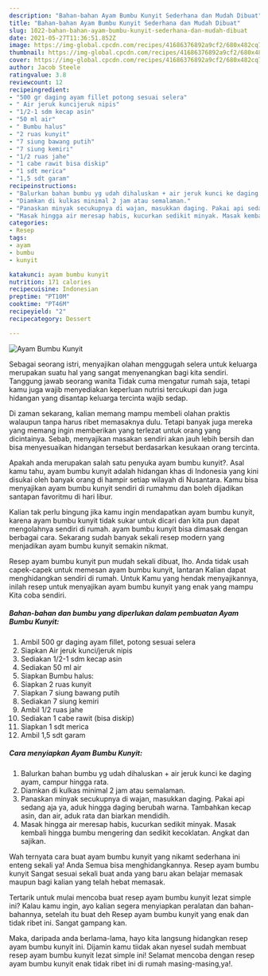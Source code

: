 ```yaml
---
description: "Bahan-bahan Ayam Bumbu Kunyit Sederhana dan Mudah Dibuat"
title: "Bahan-bahan Ayam Bumbu Kunyit Sederhana dan Mudah Dibuat"
slug: 1022-bahan-bahan-ayam-bumbu-kunyit-sederhana-dan-mudah-dibuat
date: 2021-05-27T11:36:51.852Z
image: https://img-global.cpcdn.com/recipes/41686376892a9cf2/680x482cq70/ayam-bumbu-kunyit-foto-resep-utama.jpg
thumbnail: https://img-global.cpcdn.com/recipes/41686376892a9cf2/680x482cq70/ayam-bumbu-kunyit-foto-resep-utama.jpg
cover: https://img-global.cpcdn.com/recipes/41686376892a9cf2/680x482cq70/ayam-bumbu-kunyit-foto-resep-utama.jpg
author: Jacob Steele
ratingvalue: 3.8
reviewcount: 12
recipeingredient:
- "500 gr daging ayam fillet potong sesuai selera"
- " Air jeruk kuncijeruk nipis"
- "1/2-1 sdm kecap asin"
- "50 ml air"
- " Bumbu halus"
- "2 ruas kunyit"
- "7 siung bawang putih"
- "7 siung kemiri"
- "1/2 ruas jahe"
- "1 cabe rawit bisa diskip"
- "1 sdt merica"
- "1,5 sdt garam"
recipeinstructions:
- "Balurkan bahan bumbu yg udah dihaluskan + air jeruk kunci ke daging ayam, campur hingga rata."
- "Diamkan di kulkas minimal 2 jam atau semalaman."
- "Panaskan minyak secukupnya di wajan, masukkan daging. Pakai api sedang aja ya, aduk hingga daging berubah warna. Tambahkan kecap asin, dan air, aduk rata dan biarkan mendidih."
- "Masak hingga air meresap habis, kucurkan sedikit minyak. Masak kembali hingga bumbu mengering dan sedikit kecoklatan. Angkat dan sajikan."
categories:
- Resep
tags:
- ayam
- bumbu
- kunyit

katakunci: ayam bumbu kunyit 
nutrition: 171 calories
recipecuisine: Indonesian
preptime: "PT10M"
cooktime: "PT46M"
recipeyield: "2"
recipecategory: Dessert

---
```



![Ayam Bumbu Kunyit](https://img-global.cpcdn.com/recipes/41686376892a9cf2/680x482cq70/ayam-bumbu-kunyit-foto-resep-utama.jpg)

Sebagai seorang istri, menyajikan olahan menggugah selera untuk keluarga merupakan suatu hal yang sangat menyenangkan bagi kita sendiri. Tanggung jawab seorang  wanita Tidak cuma mengatur rumah saja, tetapi kamu juga wajib menyediakan keperluan nutrisi tercukupi dan juga hidangan yang disantap keluarga tercinta wajib sedap.

Di zaman  sekarang, kalian memang mampu membeli olahan praktis walaupun tanpa harus ribet memasaknya dulu. Tetapi banyak juga mereka yang memang ingin memberikan yang terlezat untuk orang yang dicintainya. Sebab, menyajikan masakan sendiri akan jauh lebih bersih dan bisa menyesuaikan hidangan tersebut berdasarkan kesukaan orang tercinta. 



Apakah anda merupakan salah satu penyuka ayam bumbu kunyit?. Asal kamu tahu, ayam bumbu kunyit adalah hidangan khas di Indonesia yang kini disukai oleh banyak orang di hampir setiap wilayah di Nusantara. Kamu bisa menyajikan ayam bumbu kunyit sendiri di rumahmu dan boleh dijadikan santapan favoritmu di hari libur.

Kalian tak perlu bingung jika kamu ingin mendapatkan ayam bumbu kunyit, karena ayam bumbu kunyit tidak sukar untuk dicari dan kita pun dapat mengolahnya sendiri di rumah. ayam bumbu kunyit bisa dimasak dengan berbagai cara. Sekarang sudah banyak sekali resep modern yang menjadikan ayam bumbu kunyit semakin nikmat.

Resep ayam bumbu kunyit pun mudah sekali dibuat, lho. Anda tidak usah capek-capek untuk memesan ayam bumbu kunyit, lantaran Kalian dapat menghidangkan sendiri di rumah. Untuk Kamu yang hendak menyajikannya, inilah resep untuk menyajikan ayam bumbu kunyit yang enak yang mampu Kita coba sendiri.

<!--inarticleads1-->

##### Bahan-bahan dan bumbu yang diperlukan dalam pembuatan Ayam Bumbu Kunyit:

1. Ambil 500 gr daging ayam fillet, potong sesuai selera
1. Siapkan  Air jeruk kunci/jeruk nipis
1. Sediakan 1/2-1 sdm kecap asin
1. Sediakan 50 ml air
1. Siapkan  Bumbu halus:
1. Siapkan 2 ruas kunyit
1. Siapkan 7 siung bawang putih
1. Sediakan 7 siung kemiri
1. Ambil 1/2 ruas jahe
1. Sediakan 1 cabe rawit (bisa diskip)
1. Siapkan 1 sdt merica
1. Ambil 1,5 sdt garam




<!--inarticleads2-->

##### Cara menyiapkan Ayam Bumbu Kunyit:

1. Balurkan bahan bumbu yg udah dihaluskan + air jeruk kunci ke daging ayam, campur hingga rata.
1. Diamkan di kulkas minimal 2 jam atau semalaman.
1. Panaskan minyak secukupnya di wajan, masukkan daging. Pakai api sedang aja ya, aduk hingga daging berubah warna. Tambahkan kecap asin, dan air, aduk rata dan biarkan mendidih.
1. Masak hingga air meresap habis, kucurkan sedikit minyak. Masak kembali hingga bumbu mengering dan sedikit kecoklatan. Angkat dan sajikan.




Wah ternyata cara buat ayam bumbu kunyit yang nikamt sederhana ini enteng sekali ya! Anda Semua bisa menghidangkannya. Resep ayam bumbu kunyit Sangat sesuai sekali buat anda yang baru akan belajar memasak maupun bagi kalian yang telah hebat memasak.

Tertarik untuk mulai mencoba buat resep ayam bumbu kunyit lezat simple ini? Kalau kamu ingin, ayo kalian segera menyiapkan peralatan dan bahan-bahannya, setelah itu buat deh Resep ayam bumbu kunyit yang enak dan tidak ribet ini. Sangat gampang kan. 

Maka, daripada anda berlama-lama, hayo kita langsung hidangkan resep ayam bumbu kunyit ini. Dijamin kamu tiidak akan nyesel sudah membuat resep ayam bumbu kunyit lezat simple ini! Selamat mencoba dengan resep ayam bumbu kunyit enak tidak ribet ini di rumah masing-masing,ya!.

